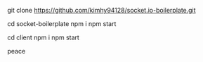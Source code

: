 git clone https://github.com/kimhy94128/socket.io-boilerplate.git

cd socket-boilerplate
npm i
npm start

cd client
npm i
npm start

peace
